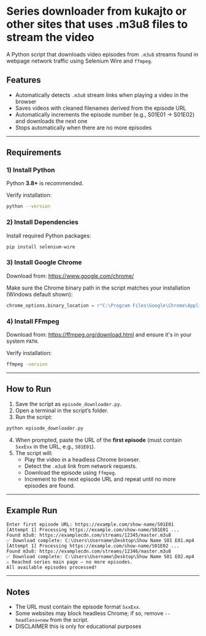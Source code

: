 # Series downloader from kukajto or other sites that uses .m3u8 files to stream the video

A Python script that downloads video episodes from `.m3u8` streams found in webpage network traffic using Selenium Wire and `ffmpeg`.

## Features
- Automatically detects `.m3u8` stream links when playing a video in the browser
- Saves videos with cleaned filenames derived from the episode URL
- Automatically increments the episode number (e.g., S01E01 → S01E02) and downloads the next one
- Stops automatically when there are no more episodes

---

## Requirements

### 1) Install Python
Python **3.8+** is recommended.

Verify installation:
```bash
python --version
```

### 2) Install Dependencies
Install required Python packages:
```bash
pip install selenium-wire
```

### 3) Install Google Chrome
Download from: <https://www.google.com/chrome/>

Make sure the Chrome binary path in the script matches your installation (Windows default shown):
```python
chrome_options.binary_location = r"C:\Program Files\Google\Chrome\Application\chrome.exe"
```

### 4) Install FFmpeg
Download from: <https://ffmpeg.org/download.html> and ensure it's in your system `PATH`.

Verify installation:
```bash
ffmpeg -version
```

---

## How to Run

1. Save the script as `episode_downloader.py`.
2. Open a terminal in the script’s folder.
3. Run the script:
```bash
python episode_downloader.py
```
4. When prompted, paste the URL of the **first episode** (must contain `SxxExx` in the URL, e.g., `S01E01`).
5. The script will:
   - Play the video in a headless Chrome browser.
   - Detect the `.m3u8` link from network requests.
   - Download the episode using `ffmpeg`.
   - Increment to the next episode URL and repeat until no more episodes are found.

---

## Example Run
```text
Enter first episode URL: https://example.com/show-name/S01E01
[Attempt 1] Processing https://example.com/show-name/S01E01 ...
Found m3u8: https://examplecdn.com/streams/12345/master.m3u8
✅ Download complete: C:\Users\Username\Desktop\Show Name S01 E01.mp4
[Attempt 1] Processing https://example.com/show-name/S01E02 ...
Found m3u8: https://examplecdn.com/streams/12346/master.m3u8
✅ Download complete: C:\Users\Username\Desktop\Show Name S01 E02.mp4
⚠ Reached series main page — no more episodes.
All available episodes processed!
```

---

## Notes
- The URL must contain the episode format `SxxExx`.
- Some websites may block headless Chrome; if so, remove `--headless=new` from the script.
- DISCLAIMER this is only for educational purposes

